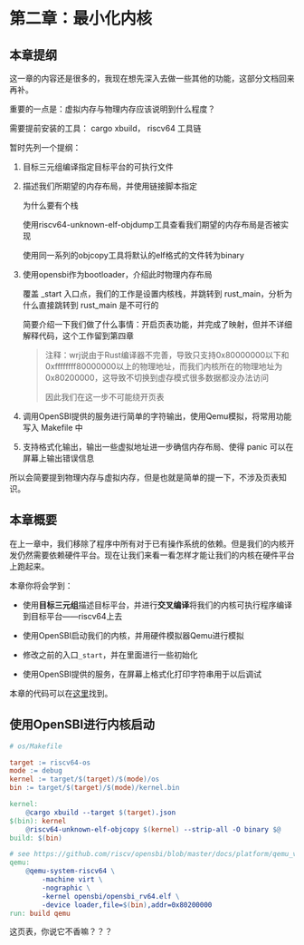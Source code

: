 # 第二章：最小化内核

## 本章提纲

这一章的内容还是很多的，我现在想先深入去做一些其他的功能，这部分文档回来再补。

重要的一点是：虚拟内存与物理内存应该说明到什么程度？

需要提前安装的工具： cargo xbuild， riscv64 工具链

暂时先列一个提纲：

1. 目标三元组编译指定目标平台的可执行文件

2. 描述我们所期望的内存布局，并使用链接脚本指定

   为什么要有个栈

   使用riscv64-unknown-elf-objdump工具查看我们期望的内存布局是否被实现

   使用同一系列的objcopy工具将默认的elf格式的文件转为binary

3. 使用opensbi作为bootloader，介绍此时物理内存布局

   覆盖 _start 入口点，我们的工作是设置内核栈，并跳转到 rust_main，分析为什么直接跳转到 rust_main 是不可行的

   简要介绍一下我们做了什么事情：开启页表功能，并完成了映射，但并不详细解释代码，这个工作留到第四章

   > 注释：wrj说由于Rust编译器不完善，导致只支持0x80000000以下和0xffffffff80000000以上的物理地址，而我们内核所在的物理地址为0x80200000，这导致不切换到虚存模式很多数据都没办法访问
   >
   > 因此我们在这一步不可能绕开页表

4. 调用OpenSBI提供的服务进行简单的字符输出，使用Qemu模拟，将常用功能写入 Makefile 中

5. 支持格式化输出，输出一些虚拟地址进一步确信内存布局、使得 panic 可以在屏幕上输出错误信息

所以会简要提到物理内存与虚拟内存，但是也就是简单的提一下，不涉及页表知识。

## 本章概要

在上一章中，我们移除了程序中所有对于已有操作系统的依赖。但是我们的内核开发仍然需要依赖硬件平台。现在让我们来看一看怎样才能让我们的内核在硬件平台上跑起来。

本章你将会学到：

* 使用**目标三元组**描述目标平台，并进行**交叉编译**将我们的内核可执行程序编译到目标平台——riscv64上去

* 使用OpenSBI启动我们的内核，并用硬件模拟器Qemu进行模拟

* 修改之前的入口``_start``，并在里面进行一些初始化

* 使用OpenSBI提供的服务，在屏幕上格式化打印字符串用于以后调试

本章的代码可以在[这里]()找到。

## 使用OpenSBI进行内核启动

```makefile
# os/Makefile

target := riscv64-os
mode := debug
kernel := target/$(target)/$(mode)/os
bin := target/$(target)/$(mode)/kernel.bin

kernel:
	@cargo xbuild --target $(target).json
$(bin): kernel
	@riscv64-unknown-elf-objcopy $(kernel) --strip-all -O binary $@
build: $(bin)

# see https://github.com/riscv/opensbi/blob/master/docs/platform/qemu_virt.md
qemu: 
	@qemu-system-riscv64 \
		-machine virt \
		-nographic \
		-kernel opensbi/opensbi_rv64.elf \
		-device loader,file=$(bin),addr=0x80200000
run: build qemu
```

这页表，你说它不香嘛？？？